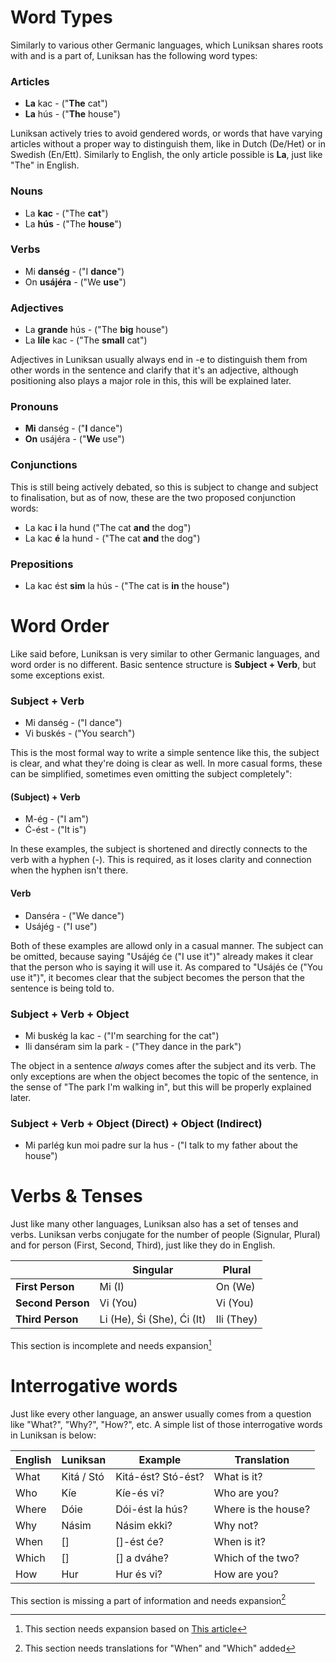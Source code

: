 # Word Types
Similarly to various other Germanic languages, which Luniksan shares roots with and is a part of, Luniksan has the following word types:

### Articles
- **La** kac - ("**The** cat")
- **La** hús - ("**The** house")

Luniksan actively tries to avoid gendered words, or words that have varying articles without a proper way to distinguish them, like in Dutch (De/Het) or in Swedish (En/Ett). Similarly to English, the only article possible is **La**, just like "The" in English. 

### Nouns
- La **kac** - ("The **cat**")
- La **hús** - ("The **house**")

### Verbs 
- Mi **danség** - ("I **dance**")
- On **usájéra** - ("We **use**")

### Adjectives
- La **grande** hús - ("The **big** house")
- La **líle** kac - ("The **small** cat")

Adjectives in Luniksan usually always end in -e to distinguish them from other words in the sentence and clarify that it's an adjective, although positioning also plays a major role in this, this will be explained later.

### Pronouns
- **Mi** danség - ("**I** dance")
- **On** usájéra - ("**We** use")

### Conjunctions
This is still being actively debated, so this is subject to change and subject to finalisation, but as of now, these are the two proposed conjunction words:
- La kac **i** la hund  ("The cat **and** the dog")
- La kac **é** la hund - ("The cat **and** the dog")

### Prepositions
- La kac ést **sim** la hús - ("The cat is **in** the house")


# Word Order
Like said before, Luniksan is very similar to other Germanic languages, and word order is no different. Basic sentence structure is **Subject + Verb**, but some exceptions exist.

### Subject + Verb
- Mi danség - ("I dance") 
- Vi buskés - ("You search")

This is the most formal way to write a simple sentence like this, the subject is clear, and what they're doing is clear as well. In more casual forms, these can be simplified, sometimes even omitting the subject completely":

#### (Subject) + Verb
- M-ég - ("I am")
- Ć-ést - ("It is")

In these examples, the subject is shortened and directly connects to the verb with a hyphen (-). This is required, as it loses clarity and connection when the hyphen isn't there. 

#### Verb
- Danséra - ("We dance")
- Usájég - ("I use")

Both of these examples are allowd only in a casual manner. The subject can be omitted, because saying "Usájég će ("I use it")" already makes it clear that the person who is saying it will use it. As compared to "Usájés će ("You use it")", it becomes clear that the subject becomes the person that the sentence is being told to.

### Subject + Verb + Object
- Mi buskég la kac - ("I'm searching for the cat")
- Ili danséram sim la park - ("They dance in the park")

The object in a sentence *always* comes after the subject and its verb. The only exceptions are when the object becomes the topic of the sentence, in the sense of "The park I'm walking in", but this will be properly explained later.

### Subject + Verb + Object (Direct) + Object (Indirect)
- Mi parlég kun moi padre sur la hus - ("I talk to my father about the house")


# Verbs & Tenses
Just like many other languages, Luniksan also has a set of tenses and verbs. Luniksan verbs conjugate for the number of people (Signular, Plural) and for person (First, Second, Third), just like they do in English.

|                   	| **Singular**               	| **Plural** 	|
|-------------------	|----------------------------	|------------	|
| **First Person**  	| Mi (I)                     	| On (We)    	|
| **Second Person** 	| Vi (You)                   	| Vi (You)   	|
| **Third Person**  	| Li (He), Śi (She), Ći (It) 	| Ili (They) 	|

This section is incomplete and needs expansion[^1]


# Interrogative words
Just like every other language, an answer usually comes from a question like "What?", "Why?", "How?", etc. A simple list of those interrogative words in Luniksan is below:

| **English** 	| **Luniksan** 	| **Example**        	| **Translation**     	|
|-------------	|--------------	|--------------------	|---------------------	|
| What        	| Kitá / Stó   	| Kitá-ést? Stó-ést? 	| What is it?         	|
| Who         	| Kíe         	| Kíe-és vi?         	| Who are you?        	|
| Where       	| Dóie         	| Dói-ést la hús?    	| Where is the house? 	|
| Why         	| Násim        	| Násim ekki?        	| Why not?            	|
| When        	| []           	| []-ést će?         	| When is it?         	|
| Which       	| []           	| [] a dváhe?        	| Which of the two?   	|
| How         	| Hur          	| Hur és vi?         	| How are you?        	|

This section is missing a part of information and needs expansion[^2]


[^1]: This section needs expansion based on [This article](https://www.dutchpod101.com/blog/2021/03/18/dutch-grammar-overview/)
[^2]: This section needs translations for "When" and "Which" added